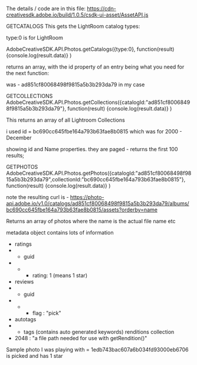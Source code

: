 The details / code are in this file:
https://cdn-creativesdk.adobe.io/build/1.0.5/csdk-ui-asset/AssetAPI.js

GETCATALOGS
This gets the LightRoom catalog types:

type:0 is for LightRoom

AdobeCreativeSDK.API.Photos.getCatalogs({type:0}, function(result) {console.log(result.data)} )

returns an array,
with the id property of an entry being what you need for the next function:

was - ad851cf80068498f9815a5b3b293da79
in my case

GETCOLLECTIONS
AdobeCreativeSDK.API.Photos.getCollections({catalogId:"ad851cf80068498f9815a5b3b293da79"}, function(result) {console.log(result.data)} )

This returns an array of all Lightroom Collections

i used id = bc690cc645fbe164a793b63fae8b0815 which was for 2000 - December

showing id and Name properties. they are paged - returns the first 100 results;

GETPHOTOS
AdobeCreativeSDK.API.Photos.getPhotos({catalogId:"ad851cf80068498f9815a5b3b293da79",collectionId:"bc690cc645fbe164a793b63fae8b0815"}, function(result) {console.log(result.data)} )

note the resulting curl is -
https://photo-api.adobe.io/v1.0/catalogs/ad851cf80068498f9815a5b3b293da79/albums/bc690cc645fbe164a793b63fae8b0815/assets?orderby=name

Returns an array of photos where the name is the actual file name etc

metadata object contains lots of information
  - ratings
  - - guid
  - - - rating: 1 (means 1 star)
  - reviews
  - - guid
  - - - flag : "pick"
  - autotags
  - - tags (contains auto generated keywords)
renditions collection
 - 2048 : "a file path needed for use with getRendition()"

Sample photo I was playing with = 1edb743bac607a6b034fd93000eb6706
is picked and has 1 star
